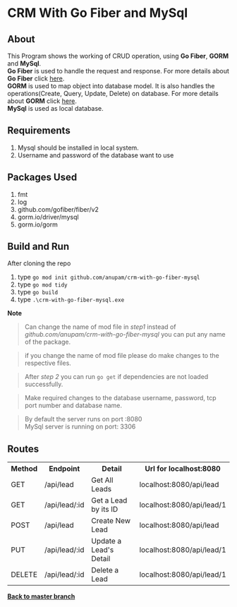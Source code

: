 # CRM With Go Fiber and MySql

## About
This Program shows the working of CRUD operation, using **Go Fiber**, **GORM** and **MySql**.
<br>
**Go Fiber** is used to handle the request and response. For more details about **Go Fiber** click <a href="https://gofiber.io/" target="_blank">here</a>.
<br>
**GORM** is used to map object into database model. It is also handles the operations(Create, Query, Update, Delete) on database. For more details about **GORM** click <a href="https://gorm.io/" target="_blank">here</a>.
<br>
**MySql** is used as local database.

## Requirements
<ol>
    <li>Mysql should be installed in local system.</li>
    <li>Username and password of the database want to use</li>
</ol>

## Packages Used
<ol>
    <li>fmt</li>
    <li>log</li>
    <li>github.com/gofiber/fiber/v2</li>
    <li>gorm.io/driver/mysql</li>
    <li>gorm.io/gorm</li>
</ol>

## Build and Run
After cloning the repo
<ol>
    <li>type <code>go mod init github.com/anupam/crm-with-go-fiber-mysql</code></li>
    <li>type <code>go mod tidy</code></li>
    <li>type <code>go build</code></li>
    <li>type <code>.\crm-with-go-fiber-mysql.exe</code></li>
</ol>

**Note**
> Can change the name of mod file in _step1_ instead of _github.com/anupam/crm-with-go-fiber-mysql_ you can put any name of the package.

> if you change the name of mod file please do make changes to the respective files.

> After _step 2_ you can run <code>go get</code> if dependencies are not loaded successfully.

> Make required changes to the database username, password, tcp port number and database name.

> By default the server runs on port :8080
<br>MySql server is running on port: 3306

## Routes
<table>
    <tr>
        <th>Method</th>
        <th>Endpoint</th>
        <th>Detail</th>
        <th>Url for localhost:8080</th>
    </tr>
    <tr>
        <td>GET</td>
        <td>/api/lead</td>
        <td>Get All Leads</td>
        <td>localhost:8080/api/lead</td>
    </tr>
    <tr>
        <td>GET</td>
        <td>/api/lead/:id</td>
        <td>Get a Lead by its ID</td>
        <td>localhost:8080/api/lead/1</td>
    </tr>
    <tr>
        <td>POST</td>
        <td>/api/lead</td>
        <td>Create New Lead</td>
        <td>localhost:8080/api/lead</td>
    </tr>
    <tr>
        <td>PUT</td>
        <td>/api/lead/:id</td>
        <td>Update a Lead's Detail</td>
        <td>localhost:8080/api/lead/1</td>
    </tr>
    <tr>
        <td>DELETE</td>
        <td>/api/lead/:id</td>
        <td>Delete a Lead</td>
        <td>localhost:8080/api/lead/1</td>
    </tr>
</table>

<a href="https://github.com/DattaAnupam/Go-Projects">**Back to master branch**</a>